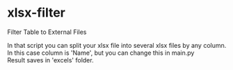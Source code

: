 # xlsx-filter
Filter Table to External Files

In that script you can split your xlsx file into several xlsx files by any column.  
In this case column is 'Name', but you can change this in main.py  
Result saves in 'excels' folder.  
